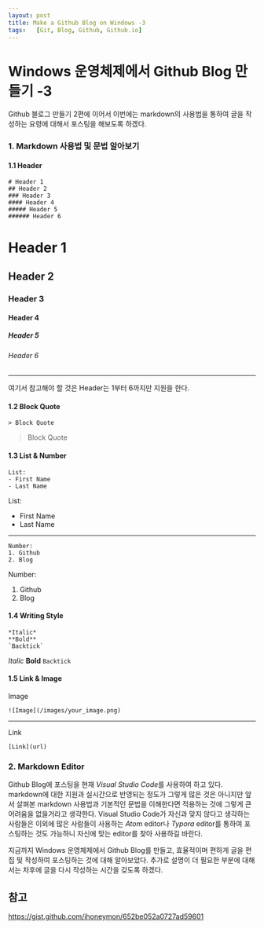 ```yaml
---
layout: post
title: Make a Github Blog on Windows -3
tags:   [Git, Blog, Github, Github.io]
---
```


# Windows 운영체제에서 Github Blog 만들기 -3

Github 블로그 만들기 2편에 이어서 이번에는 markdown의 사용법을 통하여 글을 작성하는 요령에 대해서 포스팅을 해보도록 하겠다.

### 1. Markdown 사용법 및 문법 알아보기

#### 1.1 Header

```
# Header 1
## Header 2
### Header 3
#### Header 4
##### Header 5
###### Header 6
```
# Header 1
## Header 2
### Header 3
#### Header 4
##### Header 5
###### Header 6
***
여기서 참고해야 할 것은 Header는 1부터 6까지만 지원을 한다.

#### 1.2 Block Quote

```
> Block Quote
```
> Block Quote

#### 1.3 List & Number

```
List:
- First Name
- Last Name
```
List:
- First Name
- Last Name
***
```
Number:
1. Github
2. Blog
```
Number:
1. Github
2. Blog

#### 1.4 Writing Style

```
*Italic*
**Bold**
`Backtick`
```
*Italic*
**Bold**
`Backtick`

#### 1.5 Link & Image

Image
```
![Image](/images/your_image.png)
```
***
Link
```
[Link](url)
```

### 2. Markdown Editor 

Github Blog에 포스팅을 현재 *Visual Studio Code*를 사용하여 하고 있다. markdown에 대한 지원과 실시간으로 반영되는 정도가 그렇게 많은 것은 아니지만 앞서 살펴본 markdown 사용법과 기본적인 문법을 이해한다면 적용하는 것에 그렇게 큰 어려움을 없을거라고 생각한다. Visual Studio Code가 자신과 맞지 않다고 생각하는 사람들은 이외에 많은 사람들이 사용하는 *Atom* editor나 *Typora* editor를 통하여 포스팅하는 것도 가능하니 자신에 맞는 editor를 찾아 사용하길 바란다.

지금까지 Windows 운영체제에서 Github Blog를 만들고, 효율적이며 편하게 글을 편집 및 작성하여 포스팅하는 것에 대해 알아보았다. 추가로 설명이 더 필요한 부분에 대해서는 차후에 글을 다시 작성하는 시간을 갖도록 하겠다.

## 참고
<https://gist.github.com/ihoneymon/652be052a0727ad59601>